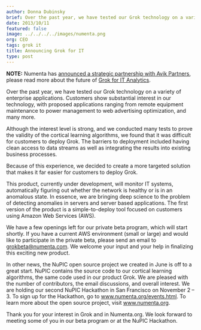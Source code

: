```yaml
---
author: Donna Dubinsky
brief: Over the past year, we have tested our Grok technology on a variety of enterprise applications. Customers show substantial interest in our technology, with proposed
date: 2013/10/11
featured: false
image: ../../../../images/numenta.png
org: CEO
tags: grok it
title: Announcing Grok for IT
type: post
---
```


**NOTE:** Numenta has [announced a strategic partnership with Avik Partners](/press/numenta-announces-licensing-of-grok-for-it-to-avik-partners.html),
please read more about the future of
[Grok for IT Analytics](http://grokstream.com).

Over the past year, we have tested our Grok technology on a variety of
enterprise applications. Customers show substantial interest in our
technology, with proposed applications ranging from remote equipment maintenance
to power management to web advertising optimization, and many more.

Although the interest level is strong, and we conducted many tests to prove the
validity of the cortical learning algorithms, we found that it was difficult for
customers to deploy Grok. The barriers to deployment included having clean
access to data streams as well as integrating the results into existing business
processes.

Because of this experience, we decided to create a more targeted solution that
makes it far easier for customers to deploy Grok.

This product, currently under development, will monitor IT systems,
automatically figuring out whether the network is healthy or is in an anomalous
state. In essence, we are bringing deep science to the problem of
detecting anomalies in servers and server based applications. The first
version of the product is a simple-to-deploy tool focused on customers using
Amazon Web Services (AWS).

We have a few openings left for our private beta program, which will start
shortly. If you have a current AWS environment (small or large) and would
like to participate in the private beta, please send an email to
<a href="mailto:grokbeta@numenta.com">grokbeta@numenta.com</a>. We welcome
your input and your help in finalizing this exciting new product.

In other news, the NuPIC open source project we created in June is off to a
great start. NuPIC contains the source code to our cortical learning
algorithms, the same code used in our product Grok. We are pleased with
the number of contributors, the email discussions, and overall
interest. We are holding our second NuPIC Hackathon in San Francisco
on November 2 &ndash; 3. To sign up for the Hackathon, go to
<a href="http://www.numenta.org/events.html">www.numenta.org/events.html</a>.
To learn more about the open source project, visit
<a href="http://www.numenta.org">www.numenta.org</a>.

Thank you for your interest in Grok and in Numenta.org. We look forward to
meeting some of you in our beta program or at the NuPIC Hackathon.
